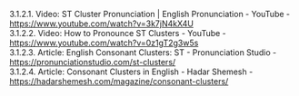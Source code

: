 3.1.2.1. Video: ST Cluster Pronunciation | English Pronunciation - YouTube - https://www.youtube.com/watch?v=3k7jN4kX4U  
3.1.2.2. Video: How to Pronounce ST Clusters - YouTube - https://www.youtube.com/watch?v=0z1gT2g3w5s  
3.1.2.3. Article: English Consonant Clusters: ST - Pronunciation Studio - https://pronunciationstudio.com/st-clusters/  
3.1.2.4. Article: Consonant Clusters in English - Hadar Shemesh - https://hadarshemesh.com/magazine/consonant-clusters/  
